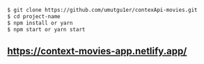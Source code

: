 ```bash
$ git clone https://github.com/umutgu1er/contexApi-movies.git
$ cd project-name
$ npm install or yarn
$ npm start or yarn start
```
## https://context-movies-app.netlify.app/
